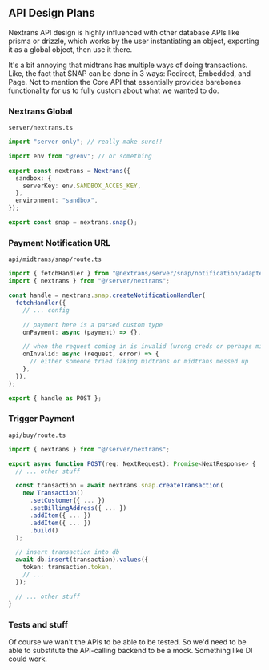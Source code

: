 ## API Design Plans

Nextrans API design is highly influenced with other database APIs like prisma or drizzle,
which works by the user instantiating an object, exporting it as a global object, then
use it there.

It's a bit annoying that midtrans has multiple ways of doing transactions. Like, the fact
that SNAP can be done in 3 ways: Redirect, Embedded, and Page. Not to mention the Core API
that essentially provides barebones functionality for us to fully custom about what we wanted
to do.

### Nextrans Global

`server/nextrans.ts`

```ts
import "server-only"; // really make sure!!

import env from "@/env"; // or something

export const nextrans = Nextrans({
  sandbox: {
    serverKey: env.SANDBOX_ACCES_KEY,
  },
  environment: "sandbox",
});

export const snap = nextrans.snap();
```

### Payment Notification URL

`api/midtrans/snap/route.ts`

```ts
import { fetchHandler } from "@nextrans/server/snap/notification/adapter/fetchHandler";
import { nextrans } from "@/server/nextrans";

const handle = nextrans.snap.createNotificationHandler(
  fetchHandler({
    // ... config

    // payment here is a parsed custom type
    onPayment: async (payment) => {},

    // when the request coming in is invalid (wrong creds or perhaps midtrans changed their schema)
    onInvalid: async (request, error) => {
      // either someone tried faking midtrans or midtrans messed up
    },
  }),
);

export { handle as POST };
```

### Trigger Payment

`api/buy/route.ts`

```ts
import { nextrans } from "@/server/nextrans";

export async function POST(req: NextRequest): Promise<NextResponse> {
  // ... other stuff

  const transaction = await nextrans.snap.createTransaction(
    new Transaction()
      .setCustomer({ ... })
      .setBillingAddress({ ... })
      .addItem({ ... })
      .addItem({ ... })
      .build()
  );

  // insert transaction into db
  await db.insert(transaction).values({
    token: transaction.token,
    // ...
  });

  // ... other stuff
}
```

### Tests and stuff

Of course we wan't the APIs to be able to be tested. So we'd need to be able to
substitute the API-calling backend to be a mock. Something like DI could work.
